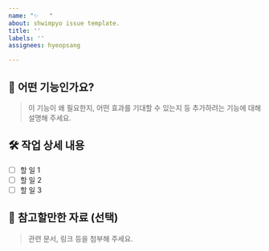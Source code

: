```yaml
---
name: "✨   "
about: shwimpyo issue template.
title: ''
labels: ''
assignees: hyeopsang

---
```


## 📌 어떤 기능인가요?

> 이 기능이 왜 필요한지, 어떤 효과를 기대할 수 있는지 등 추가하려는 기능에 대해 설명해 주세요.

## 🛠 작업 상세 내용

- [ ] 할 일 1
- [ ] 할 일 2
- [ ] 할 일 3

## 🔗 참고할만한 자료 (선택)

> 관련 문서, 링크 등을 첨부해 주세요.

